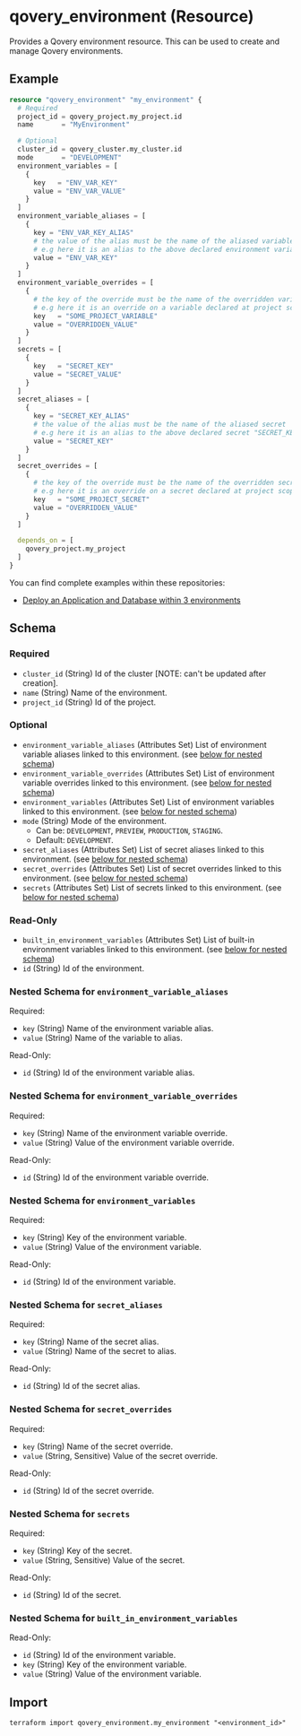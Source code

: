 # qovery_environment (Resource)

Provides a Qovery environment resource. This can be used to create and manage Qovery environments.


## Example
```terraform
resource "qovery_environment" "my_environment" {
  # Required
  project_id = qovery_project.my_project.id
  name       = "MyEnvironment"

  # Optional
  cluster_id = qovery_cluster.my_cluster.id
  mode       = "DEVELOPMENT"
  environment_variables = [
    {
      key   = "ENV_VAR_KEY"
      value = "ENV_VAR_VALUE"
    }
  ]
  environment_variable_aliases = [
    {
      key = "ENV_VAR_KEY_ALIAS"
      # the value of the alias must be the name of the aliased variable
      # e.g here it is an alias to the above declared environment variable "ENV_VAR_KEY"
      value = "ENV_VAR_KEY"
    }
  ]
  environment_variable_overrides = [
    {
      # the key of the override must be the name of the overridden variable
      # e.g here it is an override on a variable declared at project scope "SOME_PROJECT_VARIABLE"
      key   = "SOME_PROJECT_VARIABLE"
      value = "OVERRIDDEN_VALUE"
    }
  ]
  secrets = [
    {
      key   = "SECRET_KEY"
      value = "SECRET_VALUE"
    }
  ]
  secret_aliases = [
    {
      key = "SECRET_KEY_ALIAS"
      # the value of the alias must be the name of the aliased secret
      # e.g here it is an alias to the above declared secret "SECRET_KEY"
      value = "SECRET_KEY"
    }
  ]
  secret_overrides = [
    {
      # the key of the override must be the name of the overridden secret
      # e.g here it is an override on a secret declared at project scope "SOME_PROJECT_SECRET"
      key   = "SOME_PROJECT_SECRET"
      value = "OVERRIDDEN_VALUE"
    }
  ]

  depends_on = [
    qovery_project.my_project
  ]
}
```

You can find complete examples within these repositories:

* [Deploy an Application and Database within 3 environments](https://github.com/Qovery/terraform-examples/tree/main/examples/deploy-an-application-within-3-environments)
<!-- schema generated by tfplugindocs -->
## Schema

### Required

- `cluster_id` (String) Id of the cluster [NOTE: can't be updated after creation].
- `name` (String) Name of the environment.
- `project_id` (String) Id of the project.

### Optional

- `environment_variable_aliases` (Attributes Set) List of environment variable aliases linked to this environment. (see [below for nested schema](#nestedatt--environment_variable_aliases))
- `environment_variable_overrides` (Attributes Set) List of environment variable overrides linked to this environment. (see [below for nested schema](#nestedatt--environment_variable_overrides))
- `environment_variables` (Attributes Set) List of environment variables linked to this environment. (see [below for nested schema](#nestedatt--environment_variables))
- `mode` (String) Mode of the environment.
	- Can be: `DEVELOPMENT`, `PREVIEW`, `PRODUCTION`, `STAGING`.
	- Default: `DEVELOPMENT`.
- `secret_aliases` (Attributes Set) List of secret aliases linked to this environment. (see [below for nested schema](#nestedatt--secret_aliases))
- `secret_overrides` (Attributes Set) List of secret overrides linked to this environment. (see [below for nested schema](#nestedatt--secret_overrides))
- `secrets` (Attributes Set) List of secrets linked to this environment. (see [below for nested schema](#nestedatt--secrets))

### Read-Only

- `built_in_environment_variables` (Attributes Set) List of built-in environment variables linked to this environment. (see [below for nested schema](#nestedatt--built_in_environment_variables))
- `id` (String) Id of the environment.

<a id="nestedatt--environment_variable_aliases"></a>
### Nested Schema for `environment_variable_aliases`

Required:

- `key` (String) Name of the environment variable alias.
- `value` (String) Name of the variable to alias.

Read-Only:

- `id` (String) Id of the environment variable alias.


<a id="nestedatt--environment_variable_overrides"></a>
### Nested Schema for `environment_variable_overrides`

Required:

- `key` (String) Name of the environment variable override.
- `value` (String) Value of the environment variable override.

Read-Only:

- `id` (String) Id of the environment variable override.


<a id="nestedatt--environment_variables"></a>
### Nested Schema for `environment_variables`

Required:

- `key` (String) Key of the environment variable.
- `value` (String) Value of the environment variable.

Read-Only:

- `id` (String) Id of the environment variable.


<a id="nestedatt--secret_aliases"></a>
### Nested Schema for `secret_aliases`

Required:

- `key` (String) Name of the secret alias.
- `value` (String) Name of the secret to alias.

Read-Only:

- `id` (String) Id of the secret alias.


<a id="nestedatt--secret_overrides"></a>
### Nested Schema for `secret_overrides`

Required:

- `key` (String) Name of the secret override.
- `value` (String, Sensitive) Value of the secret override.

Read-Only:

- `id` (String) Id of the secret override.


<a id="nestedatt--secrets"></a>
### Nested Schema for `secrets`

Required:

- `key` (String) Key of the secret.
- `value` (String, Sensitive) Value of the secret.

Read-Only:

- `id` (String) Id of the secret.


<a id="nestedatt--built_in_environment_variables"></a>
### Nested Schema for `built_in_environment_variables`

Read-Only:

- `id` (String) Id of the environment variable.
- `key` (String) Key of the environment variable.
- `value` (String) Value of the environment variable.
## Import
```shell
terraform import qovery_environment.my_environment "<environment_id>"
```